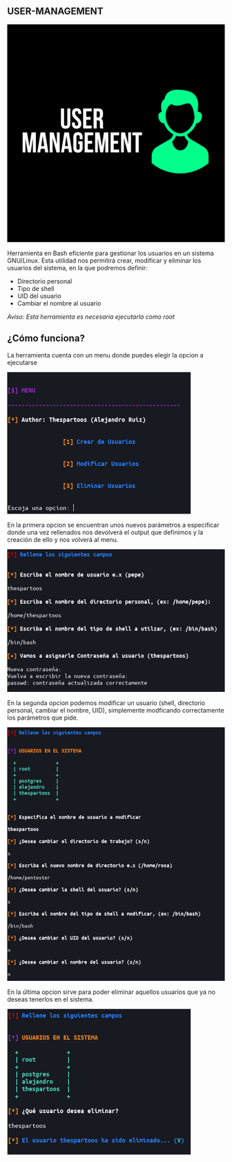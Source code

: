 **USER-MANAGEMENT**
---

![](/images/User_Management.png)

Herramienta en Bash eficiente para gestionar los usuarios en un sistema GNU/Linux.
Esta utilidad nos permitirá crear, modificar y eliminar los usuarios del sistema, en la que podremos definir:

- Directorio personal
- Tipo de shell
- UID del usuario
- Cambiar el nombre al usuario

*Aviso: Esta herramienta es necesaria ejecutarla como root*

**¿Cómo funciona?**
---

La herramienta cuenta con un menu donde puedes elegir la opcion a ejecutarse

![](/images/menu.png)

En la primera opcion se encuentran unos nuevos parámetros a especificar donde una vez rellenados nos devolverá el output que definimos y la creación de ello y nos volverá al menu.

![](/images/opcion1.png)

En la segunda opcion podemos modificar un usuario (shell, directorio personal, cambiar el nombre, UID), simplemente modficando correctamente los parámetros que pide.

![](/images/opcion2.png)

En la última opcion sirve para poder eliminar aquellos usuarios que ya no deseas tenerlos en el sistema.

![](/images/opcion3.png)

